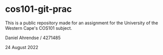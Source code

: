 # cos101-git-prac
This is a public repository made for an assignment for the University of the Western Cape's COS101 subject.

Daniel Ahrendse / 4271485

24 August 2022